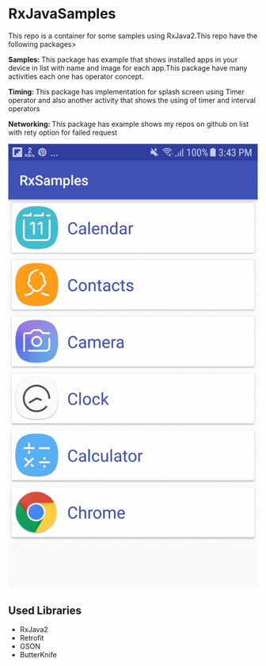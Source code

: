 <html>
 <head>   
 </head>

 <body>

  <h1>RxJavaSamples</h1>
   This repo is a container for some samples using RxJava2.This repo have the following packages>
      
   <b>Samples: </b>This package has example that shows installed apps in your device
   in list with name and image for each app.This package have many activities
   each one has operator concept.
             
   <b>Timing: </b>This package has implementation for splash screen using Timer operator and also another
   activity that shows the using of timer and interval operators
                   
   <b>Networking: </b>This package has example shows my repos on github on list with rety option for failed request
               
   ![Alt Text](https://github.com/mrabelwahed/RxjavaSamples/blob/master/app/gif/rxjava2.gif)


  <h2>Used Libraries</h2>
  <ul>
  <li>RxJava2</li>
  <li>Retrofit</li>
  <li>GSON</li>
  <li>ButterKnife</li>
  </ul>


  </body>
  </body>

 </body>

</html>
